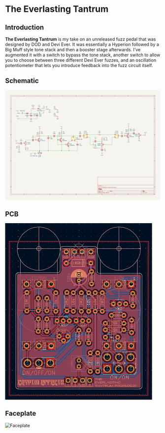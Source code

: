 # The Everlasting Tantrum
## Introduction
**The Everlasting Tantrum** is my take on an unreleased fuzz pedal that was designed by DOD and Devi Ever. It was essentially a Hyperion followed by a Big Muff style tone stack and then a booster stage afterwards. I've augmented it with a switch to bypass the tone stack, another switch to allow you to choose between three different Devi Ever fuzzes, and an oscillation potentiometer that lets you introduce feedback into the fuzz circuit itself.

## Schematic
![Schematic](<Grindhaus Fuzz.svg>)

## PCB
![PCB](<the-everlasting-tantrun-2025-09-21.png>)

## Faceplate
![Faceplate](<the-everlasting-tantrun-faceplate-2025-09-21.png>)
